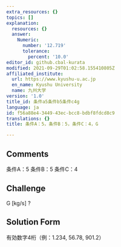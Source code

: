 ```yaml
---
extra_resources: {}
topics: []
explanation:
  resources: {}
  answer:
    Numeric:
      number: '12.719'
      tolerance:
        percent: '10.0'
editor_id: github.cbal-kurata
modified: 2021-09-29T01:02:58.155410805Z
affiliated_institute:
  url: https://www.kyushu-u.ac.jp
  en_name: Kyushu University
  name: 九州大学
version: '1.0'
title_id: 条件a5条件b5条件c4g
language: ja
id: f56a88e4-3449-43ec-bcc8-bdbf8fdcd8c9
translations: {}
title: 条件A：5，条件B：5，条件C：4，G

---
```


## Comments
条件A：5
条件B：5
条件C：4

## Challenge
G [kg/s] ?

## Solution Form
有効数字4桁（例：1.234,  56.78,  901.2）




